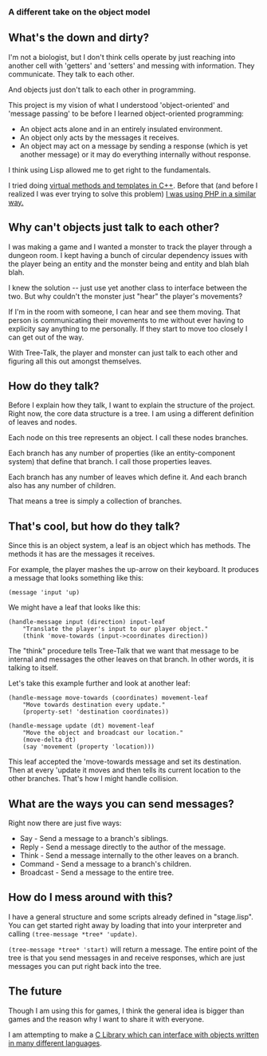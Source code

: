 ### A different take on the object model

## What's the down and dirty?

I'm not a biologist, but I don't think cells operate by just reaching into
another cell with 'getters' and 'setters' and messing with information. They
communicate. They talk to each other. 

And objects just don't talk to each other in programming.

This project is my vision of what I understood 'object-oriented' and 'message
passing' to be before I learned object-oriented programming:

* An object acts alone and in an entirely insulated environment. 
* An object only acts by the messages it receives.
* An object may act on a message by sending a response (which is yet another message) or it may do 
everything internally without response.

I think using Lisp allowed me to get right to the fundamentals.

I tried doing [virtual methods and templates in C++](https://github.com/rlt3/Messaging/blob/master/src/messageable.hpp "c++ mess"). 
Before that (and before I realized I was ever trying to solve this problem) [I was
using PHP in a similar way.](https://github.com/rlt3/Stream "sphagetti php")

## Why can't objects just talk to each other?

I was making a game and I wanted a monster to track the player through a
dungeon room. I kept having a bunch of circular dependency issues with the
player being an entity and the monster being and entity and blah blah blah. 

I knew the solution -- just use yet another class to interface between the two.
But why couldn't the monster just "hear" the player's movements? 

If I'm in the room with someone, I can hear and see them moving. That person is
communicating their movements to me without ever having to explicity say
anything to me personally. If they start to move too closely I can get out of
the way.

With Tree-Talk, the player and monster can just talk to each other and figuring
all this out amongst themselves.

## How do they talk?

Before I explain how they talk, I want to explain the structure of the project.
Right now, the core data structure is a tree. I am using a different definition
of leaves and nodes.

Each node on this tree represents an object. I call these nodes branches.

Each branch has any number of properties (like an entity-component system) that
define that branch. I call those properties leaves.

Each branch has any number of leaves which define it. And each branch also has
any number of children.

That means a tree is simply a collection of branches.

## That's cool, but how do they talk?

Since this is an object system, a leaf is an object which has methods. The
methods it has are the messages it receives.

For example, the player mashes the up-arrow on their keyboard. It produces a
message that looks something like this:

    (message 'input 'up)

We might have a leaf that looks like this:

    (handle-message input (direction) input-leaf
        "Translate the player's input to our player object."
        (think 'move-towards (input->coordinates direction))

The "think" procedure tells Tree-Talk that we want that message to be internal
and messages the other leaves on that branch. In other words, it is talking to
itself.

Let's take this example further and look at another leaf:

    (handle-message move-towards (coordinates) movement-leaf
        "Move towards destination every update."
        (property-set! 'destination coordinates))

    (handle-message update (dt) movement-leaf
        "Move the object and broadcast our location."
        (move-delta dt)
        (say 'movement (property 'location)))

This leaf accepted the 'move-towards message and set its destination. Then at
every 'update it moves and then tells its current location to the other
branches. That's how I might handle collision.

## What are the ways you can send messages?

Right now there are just five ways:

* Say - Send a message to a branch's siblings.
* Reply - Send a message directly to the author of the message.
* Think - Send a message internally to the other leaves on a branch.
* Command - Send a message to a branch's children.
* Broadcast - Send a message to the entire tree.

## How do I mess around with this?

I have a general structure and some scripts already defined in "stage.lisp".
You can get started right away by loading that into your interpreter and 
calling `(tree-message *tree* 'update)`.

`(tree-message *tree* 'start)` will return a message. The entire point of the
tree is that you send messages in and receive responses, which are just
messages you can put right back into the tree.

## The future

Though I am using this for games, I think the general idea is bigger than
games and the reason why I want to share it with everyone.

I am attempting to make a [C Library which can interface with objects
written in many different languages](https://github.com/rlt3/tree-talk-c "tree-talk-c").
